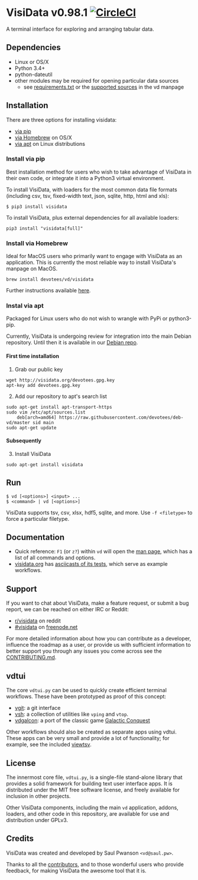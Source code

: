 # VisiData v0.98.1 [![CircleCI](https://circleci.com/gh/saulpw/visidata/tree/stable.svg?style=svg)](https://circleci.com/gh/saulpw/visidata/tree/stable)

A terminal interface for exploring and arranging tabular data.

## Dependencies

- Linux or OS/X
- Python 3.4+
- python-dateutil
- other modules may be required for opening particular data sources
    - see [requirements.txt](https://github.com/saulpw/visidata/blob/stable/requirements.txt) or the [supported sources](http://visidata.org/man/#loaders) in the vd manpage

## Installation

There are three options for installing visidata:
- [via pip](https://github.com/saulpw/visidata/tree/develop#install-via-pip)
- [via Homebrew](https://github.com/saulpw/visidata/tree/develop#install-via-brew) on OS/X
- [via apt](https://github.com/saulpw/visidata/tree/develop#install-via-apt) on Linux distributions

### Install via pip

Best installation method for users who wish to take advantage of VisiData in their own code, or integrate it into a Python3 virtual environment.

To install VisiData, with loaders for the most common data file formats (including csv, tsv, fixed-width text, json, sqlite, http, html and xls):

```
$ pip3 install visidata
```

To install VisiData, plus external dependencies for all available loaders:

```
pip3 install "visidata[full]"
```

### Install via Homebrew

Ideal for MacOS users who primarily want to engage with VisiData as an application. This is currently the most reliable way to install VisiData's manpage on MacOS.

```
brew install devotees/vd/visidata
```

Further instructions available [here](https://github.com/devotees/homebrew-vd).

### Instal via apt

Packaged for Linux users who do not wish to wrangle with PyPi or python3-pip.

Currently, VisiData is undergoing review for integration into the main Debian repository. Until then it is available in our [Debian repo](https://github.com/devotees/deb-vd).

#### First time installation

1. Grab our public key

```
wget http://visidata.org/devotees.gpg.key
apt-key add devotees.gpg.key
```

2. Add our repository to apt's search list

```
sudo apt-get install apt-transport-https
sudo vim /etc/apt/sources.list
    deb[arch=amd64] https://raw.githubusercontent.com/devotees/deb-vd/master sid main
sudo apt-get update
```

#### Subsequently

3. Install VisiData

```
sudo apt-get install visidata
```

## Run

```
$ vd [<options>] <input> ...
$ <command> | vd [<options>]
```

VisiData supports tsv, csv, xlsx, hdf5, sqlite, and more.
Use `-f <filetype>` to force a particular filetype.

## Documentation

* Quick reference: `F1` (or `z?`) within `vd` will open the [man page](http://visidata.org/man), which has a list of all commands and options.
* [visidata.org](http://visidata.org) has [asciicasts of its tests](http://visidata.org/test), which serve as example workflows.

## Support

If you want to chat about VisiData, make a feature request, or submit a bug report, we can be reached on either IRC or Reddit:

- [r/visidata](https://www.reddit.com/r/visidata/) on reddit
- [#visidata](irc://freenode.net/#visidata) on [freenode.net](https://webchat.freenode.net)

For more detailed information about how you can contribute as a developer, influence the roadmap as a user, or provide us with sufficient information to better support you through any issues you come across see the [CONTRIBUTING.md](CONTRIBUTING.md).

## vdtui

The core `vdtui.py` can be used to quickly create efficient terminal workflows. These have been prototyped as proof of this concept:

- [vgit](https://github.com/saulpw/vgit): a git interface
- [vsh](http://github.com/saulpw/vsh): a collection of utilities like `vping` and `vtop`.
- [vdgalcon](https://github.com/saulpw/vdgalcon): a port of the classic game [Galactic Conquest](https://www.galcon.com)

Other workflows should also be created as separate apps using vdtui.  These apps can be very small and provide a lot of functionality; for example, see the included [viewtsv](bin/viewtsv).


## License

The innermost core file, `vdtui.py`, is a single-file stand-alone library that provides a solid framework for building text user interface apps. It is distributed under the MIT free software license, and freely available for inclusion in other projects.

Other VisiData components, including the main `vd` application, addons, loaders, and other code in this repository, are available for use and distribution under GPLv3.

## Credits

VisiData was created and developed by Saul Pwanson `<vd@saul.pw>`.

Thanks to all the [contributors](CONTRIBUTING.md#contributors), and to those wonderful users who provide feedback, for making VisiData the awesome tool that it is.
